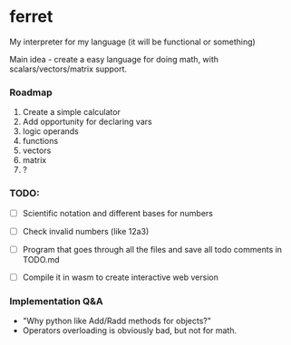 # ferret

My interpreter for my language (it will be functional or something)

Main idea - create a easy language for doing math, with scalars/vectors/matrix support.

### Roadmap
1. Create a simple calculator
2. Add opportunity for declaring vars
3. logic operands
4. functions
5. vectors
6. matrix
7. ?


### TODO:
 - [ ] Scientific notation and different bases for numbers
 - [ ] Check invalid numbers (like 12a3)
 - [ ] Program that goes through all the files and save all todo comments in TODO.md
 - [ ] Compile it in wasm to create interactive web version



### Implementation Q&A
- "Why python like Add/Radd methods for objects?"
- Operators overloading is obviously bad, but not for math.

